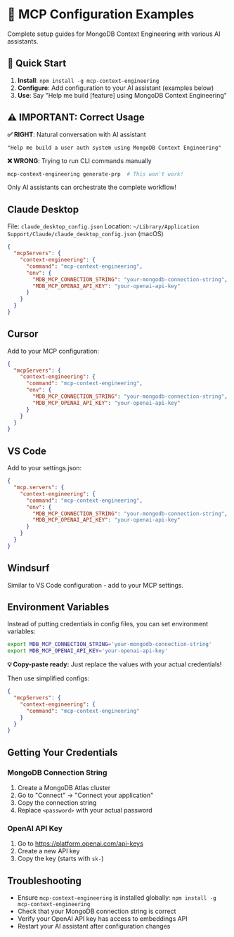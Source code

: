 # 🔧 MCP Configuration Examples

Complete setup guides for MongoDB Context Engineering with various AI assistants.

## 🚀 Quick Start

1. **Install**: `npm install -g mcp-context-engineering`
2. **Configure**: Add configuration to your AI assistant (examples below)
3. **Use**: Say "Help me build [feature] using MongoDB Context Engineering"

## ⚠️ IMPORTANT: Correct Usage

**✅ RIGHT**: Natural conversation with AI assistant
```
"Help me build a user auth system using MongoDB Context Engineering"
```

**❌ WRONG**: Trying to run CLI commands manually
```bash
mcp-context-engineering generate-prp  # This won't work!
```

Only AI assistants can orchestrate the complete workflow!

## Claude Desktop

File: `claude_desktop_config.json`
Location: `~/Library/Application Support/Claude/claude_desktop_config.json` (macOS)

```json
{
  "mcpServers": {
    "context-engineering": {
      "command": "mcp-context-engineering",
      "env": {
        "MDB_MCP_CONNECTION_STRING": "your-mongodb-connection-string",
        "MDB_MCP_OPENAI_API_KEY": "your-openai-api-key"
      }
    }
  }
}
```

## Cursor

Add to your MCP configuration:

```json
{
  "mcpServers": {
    "context-engineering": {
      "command": "mcp-context-engineering",
      "env": {
        "MDB_MCP_CONNECTION_STRING": "your-mongodb-connection-string",
        "MDB_MCP_OPENAI_API_KEY": "your-openai-api-key"
      }
    }
  }
}
```

## VS Code

Add to your settings.json:

```json
{
  "mcp.servers": {
    "context-engineering": {
      "command": "mcp-context-engineering",
      "env": {
        "MDB_MCP_CONNECTION_STRING": "your-mongodb-connection-string",
        "MDB_MCP_OPENAI_API_KEY": "your-openai-api-key"
      }
    }
  }
}
```

## Windsurf

Similar to VS Code configuration - add to your MCP settings.

## Environment Variables

Instead of putting credentials in config files, you can set environment variables:

```bash
export MDB_MCP_CONNECTION_STRING='your-mongodb-connection-string'
export MDB_MCP_OPENAI_API_KEY='your-openai-api-key'
```

**💡 Copy-paste ready:** Just replace the values with your actual credentials!

Then use simplified configs:

```json
{
  "mcpServers": {
    "context-engineering": {
      "command": "mcp-context-engineering"
    }
  }
}
```

## Getting Your Credentials

### MongoDB Connection String
1. Create a MongoDB Atlas cluster
2. Go to "Connect" → "Connect your application"
3. Copy the connection string
4. Replace `<password>` with your actual password

### OpenAI API Key
1. Go to https://platform.openai.com/api-keys
2. Create a new API key
3. Copy the key (starts with `sk-`)

## Troubleshooting

- Ensure `mcp-context-engineering` is installed globally: `npm install -g mcp-context-engineering`
- Check that your MongoDB connection string is correct
- Verify your OpenAI API key has access to embeddings API
- Restart your AI assistant after configuration changes
